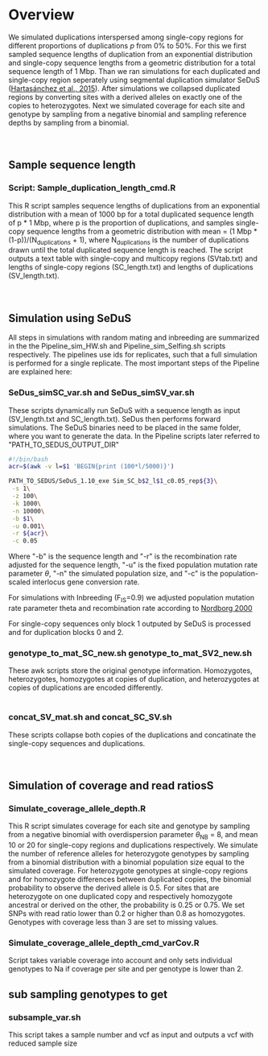 # Overview

We simulated duplications interspersed among single-copy regions for different proportions of duplications $p$ from 0% to 50%. For this we first sampled sequence lengths of duplication from an exponential distribution and single-copy sequence lengths from a geometric distribution for a total sequence length of 1 Mbp. Than we ran simulations for each duplicated and single-copy region seperately using segmental duplication simulator SeDuS ([Hartasánchez et al., 2015](https://academic.oup.com/bioinformatics/article/32/1/148/1742451)). After simulations we collapsed duplicated regions by converting sites with a derived alleles on exactly one of the copies to heterozygotes. Next we simulated coverage for each site and genotype by sampling from a negative binomial and sampling reference depths by sampling from a binomial. 
<br />
<br />
<br />
## Sample sequence length
### Script: Sample_duplication_length_cmd.R
This R script samples sequence lengths of duplications from an exponential distribution with a mean of 1000 bp for a total duplicated sequence length of p * 1 Mbp, where p is the proportion of duplications, and samples single-copy sequence lengths from a geometric distribution with mean = (1 Mbp * (1-p))/(N<sub>duplications</sub> + 1), where N<sub>duplications</sub> is the number of duplications drawn until the total duplicated sequence length is reached. The script outputs a text table with single-copy and multicopy regions (SVtab.txt) and lengths of single-copy regions (SC_length.txt) and lengths of duplications (SV_length.txt).
<br />
<br />
<br />
## Simulation using SeDuS

All steps in simulations with random mating and inbreeding are summarized in the the Pipeline_sim_HW.sh and Pipeline_sim_Selfing.sh scripts respectively. The pipelines use ids for replicates, such that a full simulation is performed for a single replicate. The most important steps of the Pipeline are explained here:
<br />
### SeDus_simSC_var.sh and SeDus_simSV_var.sh
These scripts dynamically run SeDuS with a sequence length as input (SV_length.txt and SC_length.txt). SeDus then performs forward simulations. The SeDuS binaries need to be placed in the same folder, where you want to generate the data. In the Pipeline scripts later referred to "PATH_TO_SEDUS_OUTPUT_DIR"

```bash
#!/bin/bash
acr=$(awk -v l=$1 'BEGIN{print (100*l/5000)}')

PATH_TO_SEDUS/SeDuS_1.10_exe Sim_SC_b$2_l$1_c0.05_rep${3}\
 -s 1\
 -z 100\
 -k 1000\
 -n 10000\
 -b $1\
 -u 0.001\
 -r ${acr}\
 -c 0.05
```
Where "-b" is the sequence length and "-r" is the recombination rate adjusted for the sequence length, "-u" is the fixed population mutation rate parameter $\theta$, "-n" the simulated population size, and "-c" is the population-scaled interlocus gene conversion rate.

For simulations with Inbreeding (F<sub>IS</sub>=0.9) we adjusted population mutation rate parameter theta and recombination rate according to [Nordborg 2000](https://www.ncbi.nlm.nih.gov/pmc/articles/PMC1460950/)

For single-copy sequences only block 1 outputed by SeDuS is processed and for duplication blocks 0 and 2.
<br />
### genotype_to_mat_SC_new.sh  genotype_to_mat_SV2_new.sh
These awk scripts store the original genotype information. Homozygotes, heterozygotes, homozygotes at copies of duplication, and heterozygotes at copies of duplications are encoded differently.  
<br />
### concat_SV_mat.sh and concat_SC_SV.sh
These scripts collapse both copies of the duplications and concatinate the single-copy sequences and duplications.
<br />
<br />
<br />
## Simulation of coverage and read ratiosS
### Simulate_coverage_allele_depth.R
This R script simulates coverage for each site and genotype by sampling from a negative binomial with overdispersion parameter $\theta$<sub>NB</sub> = 8, and mean 10 or 20 for single-copy regions and duplications respectively. We simulate the number of reference alleles for heterozygote genotypes by sampling from a binomial distribution with a binomial population size equal to the simulated coverage. For heterozygote genotypes at single-copy regions and for homozygote differences between duplicated copies, the binomial probability to observe the derived allele is 0.5. For sites that are heterozygote on one duplicated copy and respectively homozygote ancestral or derived on the other, the probability is 0.25 or 0.75. We set SNPs with read ratio lower than 0.2 or higher than 0.8 as homozygotes. Genotypes with coverage less than 3 are set to missing values. 

### Simulate_coverage_allele_depth_cmd_varCov.R
Script takes variable coverage into account and only sets individual genotypes to Na if coverage per site and per genotype is lower than 2.

## sub sampling genotypes to get
### subsample_var.sh
This script takes a sample number and vcf as input and outputs a vcf with reduced sample size
